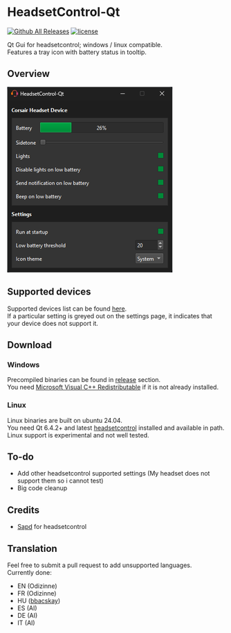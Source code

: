 # HeadsetControl-Qt

[![Github All Releases](https://img.shields.io/github/downloads/odizinne/headsetcontrol-qt/total.svg)]()
[![license](https://img.shields.io/github/license/odizinne/headsetcontrol-qt)]()

Qt Gui for headsetcontrol; windows / linux compatible.  
Features a tray icon with battery status in tooltip.

## Overview

![image](assets/screenshot.png)

## Supported devices

Supported devices list can be found [here](https://github.com/Sapd/HeadsetControl?tab=readme-ov-file#supported-headsets).  
If a particular setting is greyed out on the settings page, it indicates that your device does not support it.

## Download

### Windows

Precompiled binaries can be found in [release](https://github.com/odizinne/headsetControl-Qt/releases/latest) section.  
You need [Microsoft Visual C++ Redistributable](https://aka.ms/vs/17/release/vc_redist.x64.exe) if it is not already installed.

### Linux

Linux binaries are built on ubuntu 24.04.  
You need Qt 6.4.2+ and latest [headsetcontrol](https://github.com/Sapd/HeadsetControl?tab=readme-ov-file#building) installed and available in path.  
Linux support is experimental and not well tested.

## To-do

- Add other headsetcontrol supported settings (My headset does not support them so i cannot test)
- Big code cleanup

## Credits

- [Sapd](https://github.com/Sapd/HeadsetControl) for headsetcontrol

## Translation

Feel free to submit a pull request to add unsupported languages.  
Currently done:

- EN (Odizinne)
- FR (Odizinne)
- HU ([bbacskay](https://github.com/bbacskay))
- ES (AI)
- DE (AI)
- IT (AI)
